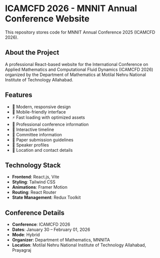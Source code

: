 # ICAMCFD 2026 - MNNIT Annual Conference Website

This repository stores code for MNNIT Annual Conference 2025 (ICAMCFD 2026).

## About the Project

A professional React-based website for the International Conference on Applied Mathematics and Computational Fluid Dynamics (ICAMCFD 2026) organized by the Department of Mathematics at Motilal Nehru National Institute of Technology Allahabad.

## Features

- 🎨 Modern, responsive design
- 📱 Mobile-friendly interface
- ⚡ Fast loading with optimized assets
- 🎯 Professional conference information
- 📅 Interactive timeline
- 👥 Committee information
- 📝 Paper submission guidelines
- 🎤 Speaker profiles
- 📍 Location and contact details

## Technology Stack

- **Frontend**: React.js, Vite
- **Styling**: Tailwind CSS
- **Animations**: Framer Motion
- **Routing**: React Router
- **State Management**: Redux Toolkit

## Conference Details

- **Conference**: ICAMCFD 2026
- **Dates**: January 30 – February 01, 2026
- **Mode**: Hybrid
- **Organizer**: Department of Mathematics, MNNITA
- **Location**: Motilal Nehru National Institute of Technology Allahabad, Prayagraj
